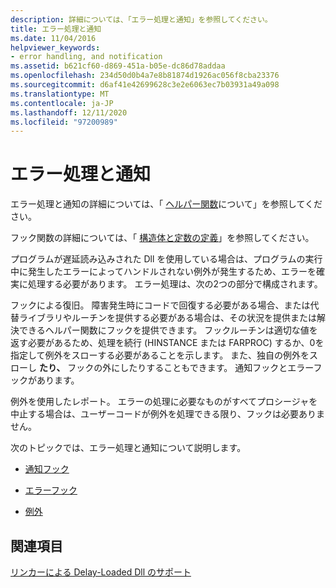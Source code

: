 ```yaml
---
description: 詳細については、「エラー処理と通知」を参照してください。
title: エラー処理と通知
ms.date: 11/04/2016
helpviewer_keywords:
- error handling, and notification
ms.assetid: b621cf60-d869-451a-b05e-dc86d78addaa
ms.openlocfilehash: 234d50d0b4a7e8b81874d1926ac056f8cba23376
ms.sourcegitcommit: d6af41e42699628c3e2e6063ec7b03931a49a098
ms.translationtype: MT
ms.contentlocale: ja-JP
ms.lasthandoff: 12/11/2020
ms.locfileid: "97200989"
---
```

# <a name="error-handling-and-notification"></a>エラー処理と通知

エラー処理と通知の詳細については、「 [ヘルパー関数](understanding-the-helper-function.md)について」を参照してください。

フック関数の詳細については、「 [構造体と定数の定義](structure-and-constant-definitions.md)」を参照してください。

プログラムが遅延読み込みされた Dll を使用している場合は、プログラムの実行中に発生したエラーによってハンドルされない例外が発生するため、エラーを確実に処理する必要があります。 エラー処理は、次の2つの部分で構成されます。

フックによる復旧。
障害発生時にコードで回復する必要がある場合、または代替ライブラリやルーチンを提供する必要がある場合は、その状況を提供または解決できるヘルパー関数にフックを提供できます。 フックルーチンは適切な値を返す必要があるため、処理を続行 (HINSTANCE または FARPROC) するか、0を指定して例外をスローする必要があることを示します。 また、独自の例外をスローし **たり、** フックの外にしたりすることもできます。 通知フックとエラーフックがあります。

例外を使用したレポート。
エラーの処理に必要なものがすべてプロシージャを中止する場合は、ユーザーコードが例外を処理できる限り、フックは必要ありません。

次のトピックでは、エラー処理と通知について説明します。

- [通知フック](notification-hooks.md)

- [エラーフック](failure-hooks.md)

- [例外](exceptions-c-cpp.md)

## <a name="see-also"></a>関連項目

[リンカーによる Delay-Loaded Dll のサポート](linker-support-for-delay-loaded-dlls.md)
